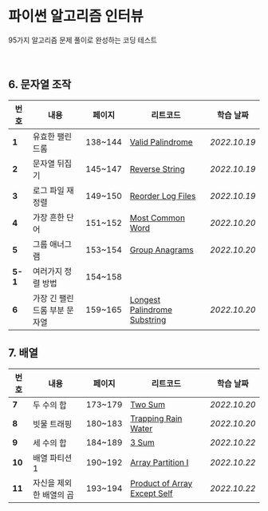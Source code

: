 # 파이썬 알고리즘 인터뷰
95가지 알고리즘 문제 풀이로 완성하는 코딩 테스트
<br><br><br>

## 6. 문자열 조작

|번호|내용|페이지|리트코드|학습 날짜|
|---|---|---|---|---|
|**1**|유효한 팰린드롬|138~144|[Valid Palindrome](https://leetcode.com/problems/valid-palindrome)|*2022.10.19*|
|**2**|문자열 뒤집기|145~147|[Reverse String](https://leetcode.com/problems/reverse-stringpalindrome)|*2022.10.19*|
|**3**|로그 파일 재정렬|149~150|[Reorder Log Files](https://leetcode.com/problems/reorder-data-in-log-files)|*2022.10.19*|
|**4**|가장 흔한 단어|151~152|[Most Common Word](https://leetcode.com/problems/most-common-word)|*2022.10.20*|
|**5**|그룹 애너그램|153~154|[Group Anagrams](https://leetcode.com/problems/group-anagrams)|*2022.10.20*|
|**5-1**|여러가지 정렬 방법|154~158|||
|**6**|가장 긴 팰린드롬 부분 문자열|159~165|[Longest Palindrome Substring](https://leetcode.com/longest-palindromic-substring)|*2022.10.20*|

## 7. 배열

|번호|내용|페이지|리트코드|학습 날짜|
|---|---|---|---|---|
|**7**|두 수의 합|173~179|[Two Sum](https://leetcode.com/problems/two-sum)|*2022.10.20*|
|**8**|빗물 트래핑|180~183|[Trapping Rain Water](https://leetcode.com/problems/trapping-rain-water)|*2022.10.20*|
|**9**|세 수의 합|184~189|[3 Sum](https://leetcode.com/problems/3sum)|*2022.10.22*|
|**10**|배열 파티션 1|190~192|[Array Partition I](https://leetcode.com/problems/array-partition-i)|*2022.10.22*|
|**11**|자신을 제외한 배열의 곱|193~194|[Product of Array Except Self](https://leetcode.com/problems/product-of-array-except-self)|*2022.10.22*|